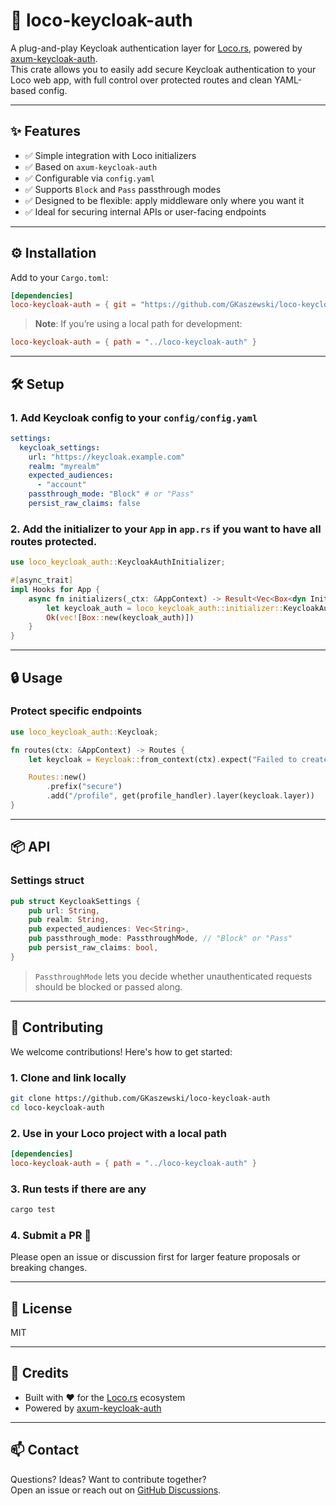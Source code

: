 # 🔐 loco-keycloak-auth

A plug-and-play Keycloak authentication layer for [Loco.rs](https://github.com/loco-rs/loco), powered by [axum-keycloak-auth](https://crates.io/crates/axum-keycloak-auth).  
This crate allows you to easily add secure Keycloak authentication to your Loco web app, with full control over protected routes and clean YAML-based config.

---

## ✨ Features

- ✅ Simple integration with Loco initializers
- ✅ Based on `axum-keycloak-auth`
- ✅ Configurable via `config.yaml`
- ✅ Supports `Block` and `Pass` passthrough modes
- ✅ Designed to be flexible: apply middleware only where you want it
- ✅ Ideal for securing internal APIs or user-facing endpoints

---

## ⚙️ Installation

Add to your `Cargo.toml`:

```toml
[dependencies]
loco-keycloak-auth = { git = "https://github.com/GKaszewski/loco-keycloak-auth" }
```

> **Note**: If you’re using a local path for development:

```toml
loco-keycloak-auth = { path = "../loco-keycloak-auth" }
```

---

## 🛠 Setup

### 1. Add Keycloak config to your `config/config.yaml`

```yaml
settings:
  keycloak_settings:
    url: "https://keycloak.example.com"
    realm: "myrealm"
    expected_audiences:
      - "account"
    passthrough_mode: "Block" # or "Pass"
    persist_raw_claims: false
```

### 2. Add the initializer to your `App` in `app.rs` if you want to have all routes protected.

```rust
use loco_keycloak_auth::KeycloakAuthInitializer;

#[async_trait]
impl Hooks for App {
    async fn initializers(_ctx: &AppContext) -> Result<Vec<Box<dyn Initializer>>> {
        let keycloak_auth = loco_keycloak_auth::initializer::KeycloakAuthInitializer {};
        Ok(vec![Box::new(keycloak_auth)])
    }
}
```

---

## 🔒 Usage

### Protect specific endpoints

```rust
use loco_keycloak_auth::Keycloak;

fn routes(ctx: &AppContext) -> Routes {
    let keycloak = Keycloak::from_context(ctx).expect("Failed to create Keycloak layer");

    Routes::new()
        .prefix("secure")
        .add("/profile", get(profile_handler).layer(keycloak.layer))
}
```

---

## 📦 API

### Settings struct

```rust
pub struct KeycloakSettings {
    pub url: String,
    pub realm: String,
    pub expected_audiences: Vec<String>,
    pub passthrough_mode: PassthroughMode, // "Block" or "Pass"
    pub persist_raw_claims: bool,
}
```

> `PassthroughMode` lets you decide whether unauthenticated requests should be blocked or passed along.

---

## 🤝 Contributing

We welcome contributions! Here's how to get started:

### 1. Clone and link locally

```bash
git clone https://github.com/GKaszewski/loco-keycloak-auth
cd loco-keycloak-auth
```

### 2. Use in your Loco project with a local path

```toml
[dependencies]
loco-keycloak-auth = { path = "../loco-keycloak-auth" }
```

### 3. Run tests if there are any

```bash
cargo test
```

### 4. Submit a PR 🚀

Please open an issue or discussion first for larger feature proposals or breaking changes.

---

## 📄 License

MIT

---

## 🙌 Credits

- Built with ❤️ for the [Loco.rs](https://github.com/loco-rs/loco) ecosystem
- Powered by [axum-keycloak-auth](https://github.com/lpotthast/axum-keycloak-auth)

---

## 📫 Contact

Questions? Ideas? Want to contribute together?  
Open an issue or reach out on [GitHub Discussions](https://github.com/GKaszewski/loco-keycloak-auth/discussions).
